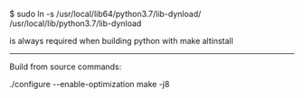 $ sudo ln -s /usr/local/lib64/python3.7/lib-dynload/ /usr/local/lib/python3.7/lib-dynload 

is always required when building python with make altinstall


---

Build from source commands:

./configure --enable-optimization
make -j8
